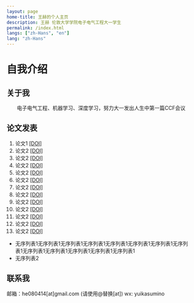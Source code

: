 ```yaml
---
layout: page
home-title: 王赫的个人主页
description: 王赫 伦敦大学学院电子电气工程大一学生
permalink: /index.html
langs: ["zh-Hans", "en"]
lang: "zh-Hans"
---
```


# 自我介绍

## 关于我

&emsp;&emsp;电子电气工程、机器学习、深度学习，努力大一发出人生中第一篇CCF会议

## 论文发表

1. 论文1 [[DOI]](https://doi.org)
2. 论文2 [[DOI]](https://doi.org)
3. 论文2 [[DOI]](https://doi.org)
4. 论文2 [[DOI]](https://doi.org)
5. 论文2 [[DOI]](https://doi.org)
6. 论文2 [[DOI]](https://doi.org)
7. 论文2 [[DOI]](https://doi.org)
8. 论文2 [[DOI]](https://doi.org)
9. 论文2 [[DOI]](https://doi.org)
10. 论文2 [[DOI]](https://doi.org)
11. 论文2 [[DOI]](https://doi.org)
12. 论文2 [[DOI]](https://doi.org)
13. 论文2 [[DOI]](https://doi.org)

- 无序列表1无序列表1无序列表1无序列表1无序列表1无序列表1无序列表1无序列表1无序列表1无序列表1无序列表1无序列表1无序列表1
- 无序列表2

## 联系我

邮箱：he080414[at]gmail.com (请使用@替换[at])
wx: yuikasumino
